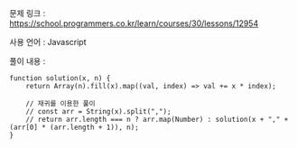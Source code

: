 문제 링크 : https://school.programmers.co.kr/learn/courses/30/lessons/12954

사용 언어 : Javascript

풀이 내용 :

```
function solution(x, n) {
    return Array(n).fill(x).map((val, index) => val += x * index);
    
    // 재귀를 이용한 풀이
    // const arr = String(x).split(",");
    // return arr.length === n ? arr.map(Number) : solution(x + "," + (arr[0] * (arr.length + 1)), n);
}
```